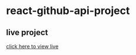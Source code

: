 # react-github-api-project
<h2>live project</h2>
<a href="https://anita-sharma.github.io/react-github-api-project/">click here to view live</a>
